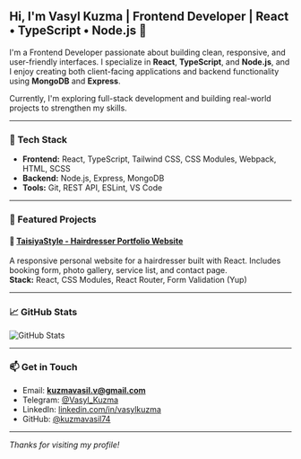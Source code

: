
## Hi, I'm Vasyl Kuzma | Frontend Developer | React • TypeScript • Node.js 👋



I'm a Frontend Developer passionate about building clean, responsive, and user-friendly interfaces. I specialize in **React**, **TypeScript**, and **Node.js**, and I enjoy creating both client-facing applications and backend functionality using **MongoDB** and **Express**.

Currently, I'm exploring full-stack development and building real-world projects to strengthen my skills.

---

### 🚀 Tech Stack

- **Frontend:** React, TypeScript, Tailwind CSS, CSS Modules, Webpack, HTML, SCSS
- **Backend:** Node.js, Express, MongoDB
- **Tools:** Git, REST API, ESLint, VS Code

---

### 💼 Featured Projects

#### 🎨 [TaisiyaStyle - Hairdresser Portfolio Website](https://taisiyastyle.vercel.app/)
A responsive personal website for a hairdresser built with React. Includes booking form, photo gallery, service list, and contact page.  
**Stack:** React, CSS Modules, React Router, Form Validation (Yup)

<!-- Add more projects here -->
<!-- Example:
#### 📦 Project Name
Short description of what the project does.  
**Stack:** React, Node.js, etc. -->

---

### 📈 GitHub Stats

![GitHub Stats](https://github-readme-stats.vercel.app/api?username=kuzmavasil74&show_icons=true&theme=tokyonight)

---

### 📫 Get in Touch

- Email: **kuzmavasil.v@gmail.com**
- Telegram: [@Vasyl_Kuzma](https://t.me/Vasyl_Kuzma)
- LinkedIn: [linkedin.com/in/vasylkuzma](https://www.linkedin.com/in/vasylkuzma/)
- GitHub: [@kuzmavasil74](https://github.com/kuzmavasil74)

---

_Thanks for visiting my profile!_
